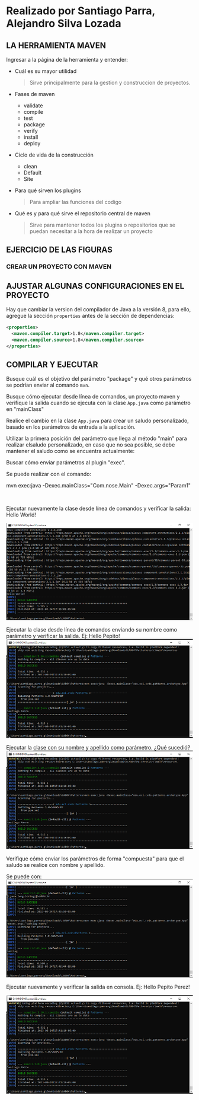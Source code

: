 # Realizado por Santiago Parra, Alejandro Silva Lozada
## LA HERRAMIENTA MAVEN

Ingresar a la página de la herramienta y entender:
- Cuál es su mayor utilidad
    >Sirve principalmente para la gestion y construccion de proyectos.

- Fases de maven
    * validate
    * compile
    * test
    * package
    * verify
    * install
    * deploy

- Ciclo de vida de la construcción
    - clean
    - Default
    - Site

- Para qué sirven los plugins
    >Para ampliar las funciones del codigo

- Qué es y para qué sirve el repositorio central de maven
    >Sirve para mantener todos los plugins o repositorios que se puedan necesitar a la hora de realizar un proyecto
## EJERCICIO DE LAS FIGURAS
### CREAR UN PROYECTO CON MAVEN

## AJUSTAR ALGUNAS CONFIGURACIONES EN EL PROYECTO


Hay que cambiar la version del compilador de Java a la versión 8, para ello, agregue la sección `properties` antes de la sección de
dependencias:
```xml
<properties>
  <maven.compiler.target>1.8</maven.compiler.target>
  <maven.compiler.source>1.8</maven.compiler.source>
</properties>
```

## COMPILAR Y EJECUTAR

Busque cuál es el objetivo del parámetro "package" y qué otros parámetros se podrían enviar al comando `mvn`.


Busque cómo ejecutar desde línea de comandos, un proyecto maven y verifique la salida cuando se ejecuta con la clase `App.java` como parámetro en "mainClass"



Realice el cambio en la clase `App.java` para crear un saludo personalizado, basado en los parámetros de entrada a la aplicación. 



Utilizar la primera posición del parámetro que llega al método "main" para realizar elsaludo personalizado, en caso que no sea posible, se debe mantener el saludo como se encuentra actualmente:


Buscar cómo enviar parámetros al plugin "exec".

Se puede realizar con el comando:

mvn exec:java -Dexec.mainClass="Com.nose.Main" -Dexec.args="Param1"

![]()

Ejecutar nuevamente la clase desde línea de comandos y verificar la salida: Hello World!

![](https://github.com/Parralol/LAB02/blob/main/resources/helloWorld.png)

Ejecutar la clase desde línea de comandos enviando su nombre como parámetro y verificar la salida. Ej: Hello Pepito!
![](https://github.com/Parralol/LAB02/blob/main/resources/Santiago%20Parra.png)

Ejecutar la clase con su nombre y apellido como parámetro. ¿Qué sucedió?
![](https://github.com/Parralol/LAB02/blob/main/resources/Santiago%20Parra.png)

Verifique cómo enviar los parámetros de forma "compuesta" para que el saludo se realice con nombre y apellido.

Se puede con:
![](https://github.com/Parralol/LAB02/blob/main/resources/args.png)


Ejecutar nuevamente y verificar la salida en consola. Ej: Hello Pepito Perez!

![](https://github.com/Parralol/LAB02/blob/main/resources/Santiago%20Parra.png)
